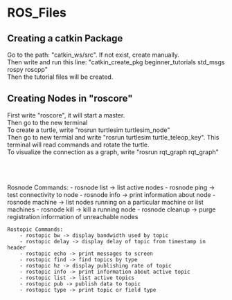# ROS_Files

## Creating a catkin Package
Go to the path: "catkin_ws/src". If not exist, create manually.<br>
Then write and run this line: "catkin_create_pkg beginner_tutorials std_msgs rospy roscpp"<br>
Then the tutorial files will be created.<br>

## Creating Nodes in "roscore"
First write "roscore", it will start a master.<br>
Then go to the new terminal<br>
To create a turtle, write "rosrun turtlesim turtlesim_node"<br>
Then go to new termial and write "rosrun turtlesim turtle_teleop_key". This terminal will read commands and rotate the turtle.<br>
To visualize the connection as a graph, write "rosrun rqt_graph rqt_graph"<br>

<br><br><br>
	Rosnode Commands:
		- rosnode list -> list active nodes
		- rosnode ping -> test connectivity to node
		- rosnode info -> print information about node
		- rosnode machine -> list nodes running on a particular machine or list machines
		- rosnode kill -> kill a running node
		- rosnode cleanup -> purge registration information of unreachable nodes

	Rostopic Commands:
		- rostopic bw -> display bandwidth used by topic
		- rostopic delay -> display delay of topic from timestamp in header
		- rostopic echo -> print messages to screen
		- rostopic find -> find topics by type
		- rostopic hz -> display publishing rate of topic
		- rostopic info -> print information about active topic
		- rostopic list -> list active topics
		- rostopic pub -> publish data to topic
		- rostopic type -> print topic or field type

